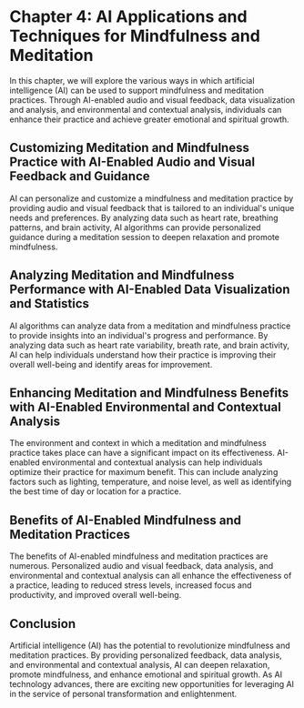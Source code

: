Chapter 4: AI Applications and Techniques for Mindfulness and Meditation
========================================================================

In this chapter, we will explore the various ways in which artificial intelligence (AI) can be used to support mindfulness and meditation practices. Through AI-enabled audio and visual feedback, data visualization and analysis, and environmental and contextual analysis, individuals can enhance their practice and achieve greater emotional and spiritual growth.

Customizing Meditation and Mindfulness Practice with AI-Enabled Audio and Visual Feedback and Guidance
------------------------------------------------------------------------------------------------------

AI can personalize and customize a mindfulness and meditation practice by providing audio and visual feedback that is tailored to an individual's unique needs and preferences. By analyzing data such as heart rate, breathing patterns, and brain activity, AI algorithms can provide personalized guidance during a meditation session to deepen relaxation and promote mindfulness.

Analyzing Meditation and Mindfulness Performance with AI-Enabled Data Visualization and Statistics
--------------------------------------------------------------------------------------------------

AI algorithms can analyze data from a meditation and mindfulness practice to provide insights into an individual's progress and performance. By analyzing data such as heart rate variability, breath rate, and brain activity, AI can help individuals understand how their practice is improving their overall well-being and identify areas for improvement.

Enhancing Meditation and Mindfulness Benefits with AI-Enabled Environmental and Contextual Analysis
---------------------------------------------------------------------------------------------------

The environment and context in which a meditation and mindfulness practice takes place can have a significant impact on its effectiveness. AI-enabled environmental and contextual analysis can help individuals optimize their practice for maximum benefit. This can include analyzing factors such as lighting, temperature, and noise level, as well as identifying the best time of day or location for a practice.

Benefits of AI-Enabled Mindfulness and Meditation Practices
-----------------------------------------------------------

The benefits of AI-enabled mindfulness and meditation practices are numerous. Personalized audio and visual feedback, data analysis, and environmental and contextual analysis can all enhance the effectiveness of a practice, leading to reduced stress levels, increased focus and productivity, and improved overall well-being.

Conclusion
----------

Artificial intelligence (AI) has the potential to revolutionize mindfulness and meditation practices. By providing personalized feedback, data analysis, and environmental and contextual analysis, AI can deepen relaxation, promote mindfulness, and enhance emotional and spiritual growth. As AI technology advances, there are exciting new opportunities for leveraging AI in the service of personal transformation and enlightenment.
